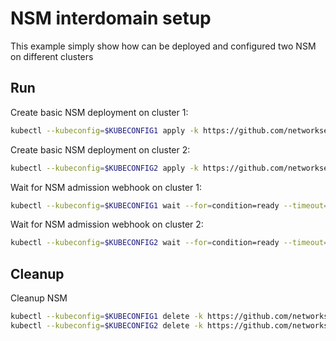 # NSM interdomain setup


This example simply show how can be deployed and configured two NSM on different clusters

## Run

Create basic NSM deployment on cluster 1:

```bash
kubectl --kubeconfig=$KUBECONFIG1 apply -k https://github.com/networkservicemesh/deployments-k8s/examples/interdomain/nsm/cluster1?ref=f6efb6868f9f9e34ba5d4105518b5d6ad174af5b
```

Create basic NSM deployment on cluster 2:

```bash
kubectl --kubeconfig=$KUBECONFIG2 apply -k https://github.com/networkservicemesh/deployments-k8s/examples/interdomain/nsm/cluster2?ref=f6efb6868f9f9e34ba5d4105518b5d6ad174af5b
```

Wait for NSM admission webhook on cluster 1:

```bash
kubectl --kubeconfig=$KUBECONFIG1 wait --for=condition=ready --timeout=1m pod -n nsm-system -l app=admission-webhook-k8s
```

Wait for NSM admission webhook on cluster 2:

```bash
kubectl --kubeconfig=$KUBECONFIG2 wait --for=condition=ready --timeout=1m pod -n nsm-system -l app=admission-webhook-k8s
```

## Cleanup

Cleanup NSM
```bash
kubectl --kubeconfig=$KUBECONFIG1 delete -k https://github.com/networkservicemesh/deployments-k8s/examples/interdomain/nsm/cluster1?ref=f6efb6868f9f9e34ba5d4105518b5d6ad174af5b
kubectl --kubeconfig=$KUBECONFIG2 delete -k https://github.com/networkservicemesh/deployments-k8s/examples/interdomain/nsm/cluster2?ref=f6efb6868f9f9e34ba5d4105518b5d6ad174af5b
```
